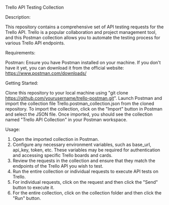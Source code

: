 Trello API Testing Collection

Description:

This repository contains a comprehensive set of API testing requests for the Trello API. Trello is a popular collaboration and project management tool, and this Postman collection allows you to automate the testing process for various Trello API endpoints.

Requirements:

Postman: Ensure you have Postman installed on your machine. If you don't have it yet, you can download it from the official website: https://www.postman.com/downloads/

Getting Started:

Clone this repository to your local machine using  "git clone https://github.com/yourusername/trello-postman.git".
Launch Postman and import the collection file Trello.postman_collection.json from the cloned repository.
To import the collection, click on the "Import" button in Postman and select the JSON file.
Once imported, you should see the collection named "Trello API Collection" in your Postman workspace.

Usage:

1. Open the imported collection in Postman.
2. Configure any necessary environment variables, such as base_url, api_key, token, etc. These variables may be required for authentication and accessing specific Trello boards and cards.
3. Review the requests in the collection and ensure that they match the endpoints of the Trello API you wish to test.
4. Run the entire collection or individual requests to execute API tests on Trello.
5. For individual requests, click on the request and then click the "Send" button to execute it.
6. For the entire collection, click on the collection folder and then click the "Run" button.












